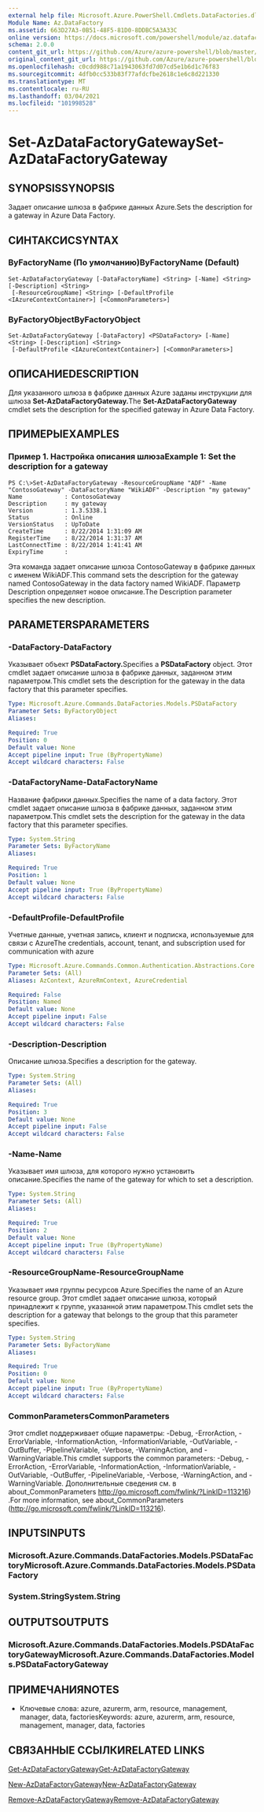 ```yaml
---
external help file: Microsoft.Azure.PowerShell.Cmdlets.DataFactories.dll-Help.xml
Module Name: Az.DataFactory
ms.assetid: 663D27A3-0B51-48F5-81D0-8DDBC5A3A33C
online version: https://docs.microsoft.com/powershell/module/az.datafactory/set-azdatafactorygateway
schema: 2.0.0
content_git_url: https://github.com/Azure/azure-powershell/blob/master/src/DataFactory/DataFactoryV2/help/Set-AzDataFactoryGateway.md
original_content_git_url: https://github.com/Azure/azure-powershell/blob/master/src/DataFactory/DataFactoryV2/help/Set-AzDataFactoryGateway.md
ms.openlocfilehash: c0cdd988c71a1943063fd7d07cd5e1b6d1c76f83
ms.sourcegitcommit: 4dfb0cc533b83f77afdcfbe2618c1e6c8d221330
ms.translationtype: MT
ms.contentlocale: ru-RU
ms.lasthandoff: 03/04/2021
ms.locfileid: "101998528"
---
```

# <span data-ttu-id="8eec6-101">Set-AzDataFactoryGateway</span><span class="sxs-lookup"><span data-stu-id="8eec6-101">Set-AzDataFactoryGateway</span></span>

## <span data-ttu-id="8eec6-102">SYNOPSIS</span><span class="sxs-lookup"><span data-stu-id="8eec6-102">SYNOPSIS</span></span>
<span data-ttu-id="8eec6-103">Задает описание шлюза в фабрике данных Azure.</span><span class="sxs-lookup"><span data-stu-id="8eec6-103">Sets the description for a gateway in Azure Data Factory.</span></span>

## <span data-ttu-id="8eec6-104">СИНТАКСИС</span><span class="sxs-lookup"><span data-stu-id="8eec6-104">SYNTAX</span></span>

### <span data-ttu-id="8eec6-105">ByFactoryName (По умолчанию)</span><span class="sxs-lookup"><span data-stu-id="8eec6-105">ByFactoryName (Default)</span></span>
```
Set-AzDataFactoryGateway [-DataFactoryName] <String> [-Name] <String> [-Description] <String>
 [-ResourceGroupName] <String> [-DefaultProfile <IAzureContextContainer>] [<CommonParameters>]
```

### <span data-ttu-id="8eec6-106">ByFactoryObject</span><span class="sxs-lookup"><span data-stu-id="8eec6-106">ByFactoryObject</span></span>
```
Set-AzDataFactoryGateway [-DataFactory] <PSDataFactory> [-Name] <String> [-Description] <String>
 [-DefaultProfile <IAzureContextContainer>] [<CommonParameters>]
```

## <span data-ttu-id="8eec6-107">ОПИСАНИЕ</span><span class="sxs-lookup"><span data-stu-id="8eec6-107">DESCRIPTION</span></span>
<span data-ttu-id="8eec6-108">Для указанного шлюза в фабрике данных Azure заданы инструкции для шлюза **Set-AzDataFactoryGateway.**</span><span class="sxs-lookup"><span data-stu-id="8eec6-108">The **Set-AzDataFactoryGateway** cmdlet sets the description for the specified gateway in Azure Data Factory.</span></span>

## <span data-ttu-id="8eec6-109">ПРИМЕРЫ</span><span class="sxs-lookup"><span data-stu-id="8eec6-109">EXAMPLES</span></span>

### <span data-ttu-id="8eec6-110">Пример 1. Настройка описания шлюза</span><span class="sxs-lookup"><span data-stu-id="8eec6-110">Example 1: Set the description for a gateway</span></span>
```
PS C:\>Set-AzDataFactoryGateway -ResourceGroupName "ADF" -Name "ContosoGateway" -DataFactoryName "WikiADF" -Description "my gateway"
Name            : ContosoGateway
Description     : my gateway
Version         : 1.3.5338.1
Status          : Online
VersionStatus   : UpToDate
CreateTime      : 8/22/2014 1:31:09 AM
RegisterTime    : 8/22/2014 1:31:37 AM
LastConnectTime : 8/22/2014 1:41:41 AM
ExpiryTime      :
```

<span data-ttu-id="8eec6-111">Эта команда задает описание шлюза ContosoGateway в фабрике данных с именем WikiADF.</span><span class="sxs-lookup"><span data-stu-id="8eec6-111">This command sets the description for the gateway named ContosoGateway in the data factory named WikiADF.</span></span>
<span data-ttu-id="8eec6-112">Параметр Description определяет новое описание.</span><span class="sxs-lookup"><span data-stu-id="8eec6-112">The Description parameter specifies the new description.</span></span>

## <span data-ttu-id="8eec6-113">PARAMETERS</span><span class="sxs-lookup"><span data-stu-id="8eec6-113">PARAMETERS</span></span>

### <span data-ttu-id="8eec6-114">-DataFactory</span><span class="sxs-lookup"><span data-stu-id="8eec6-114">-DataFactory</span></span>
<span data-ttu-id="8eec6-115">Указывает объект **PSDataFactory.**</span><span class="sxs-lookup"><span data-stu-id="8eec6-115">Specifies a **PSDataFactory** object.</span></span>
<span data-ttu-id="8eec6-116">Этот cmdlet задает описание шлюза в фабрике данных, заданном этим параметром.</span><span class="sxs-lookup"><span data-stu-id="8eec6-116">This cmdlet sets the description for the gateway in the data factory that this parameter specifies.</span></span>

```yaml
Type: Microsoft.Azure.Commands.DataFactories.Models.PSDataFactory
Parameter Sets: ByFactoryObject
Aliases:

Required: True
Position: 0
Default value: None
Accept pipeline input: True (ByPropertyName)
Accept wildcard characters: False
```

### <span data-ttu-id="8eec6-117">-DataFactoryName</span><span class="sxs-lookup"><span data-stu-id="8eec6-117">-DataFactoryName</span></span>
<span data-ttu-id="8eec6-118">Название фабрики данных.</span><span class="sxs-lookup"><span data-stu-id="8eec6-118">Specifies the name of a data factory.</span></span>
<span data-ttu-id="8eec6-119">Этот cmdlet задает описание шлюза в фабрике данных, заданном этим параметром.</span><span class="sxs-lookup"><span data-stu-id="8eec6-119">This cmdlet sets the description for the gateway in the data factory that this parameter specifies.</span></span>

```yaml
Type: System.String
Parameter Sets: ByFactoryName
Aliases:

Required: True
Position: 1
Default value: None
Accept pipeline input: True (ByPropertyName)
Accept wildcard characters: False
```

### <span data-ttu-id="8eec6-120">-DefaultProfile</span><span class="sxs-lookup"><span data-stu-id="8eec6-120">-DefaultProfile</span></span>
<span data-ttu-id="8eec6-121">Учетные данные, учетная запись, клиент и подписка, используемые для связи с Azure</span><span class="sxs-lookup"><span data-stu-id="8eec6-121">The credentials, account, tenant, and subscription used for communication with azure</span></span>

```yaml
Type: Microsoft.Azure.Commands.Common.Authentication.Abstractions.Core.IAzureContextContainer
Parameter Sets: (All)
Aliases: AzContext, AzureRmContext, AzureCredential

Required: False
Position: Named
Default value: None
Accept pipeline input: False
Accept wildcard characters: False
```

### <span data-ttu-id="8eec6-122">-Description</span><span class="sxs-lookup"><span data-stu-id="8eec6-122">-Description</span></span>
<span data-ttu-id="8eec6-123">Описание шлюза.</span><span class="sxs-lookup"><span data-stu-id="8eec6-123">Specifies a description for the gateway.</span></span>

```yaml
Type: System.String
Parameter Sets: (All)
Aliases:

Required: True
Position: 3
Default value: None
Accept pipeline input: False
Accept wildcard characters: False
```

### <span data-ttu-id="8eec6-124">-Name</span><span class="sxs-lookup"><span data-stu-id="8eec6-124">-Name</span></span>
<span data-ttu-id="8eec6-125">Указывает имя шлюза, для которого нужно установить описание.</span><span class="sxs-lookup"><span data-stu-id="8eec6-125">Specifies the name of the gateway for which to set a description.</span></span>

```yaml
Type: System.String
Parameter Sets: (All)
Aliases:

Required: True
Position: 2
Default value: None
Accept pipeline input: True (ByPropertyName)
Accept wildcard characters: False
```

### <span data-ttu-id="8eec6-126">-ResourceGroupName</span><span class="sxs-lookup"><span data-stu-id="8eec6-126">-ResourceGroupName</span></span>
<span data-ttu-id="8eec6-127">Указывает имя группы ресурсов Azure.</span><span class="sxs-lookup"><span data-stu-id="8eec6-127">Specifies the name of an Azure resource group.</span></span>
<span data-ttu-id="8eec6-128">Этот cmdlet задает описание шлюза, который принадлежит к группе, указанной этим параметром.</span><span class="sxs-lookup"><span data-stu-id="8eec6-128">This cmdlet sets the description for a gateway that belongs to the group that this parameter specifies.</span></span>

```yaml
Type: System.String
Parameter Sets: ByFactoryName
Aliases:

Required: True
Position: 0
Default value: None
Accept pipeline input: True (ByPropertyName)
Accept wildcard characters: False
```

### <span data-ttu-id="8eec6-129">CommonParameters</span><span class="sxs-lookup"><span data-stu-id="8eec6-129">CommonParameters</span></span>
<span data-ttu-id="8eec6-130">Этот cmdlet поддерживает общие параметры: -Debug, -ErrorAction, -ErrorVariable, -InformationAction, -InformationVariable, -OutVariable, -OutBuffer, -PipelineVariable, -Verbose, -WarningAction, and -WarningVariable.</span><span class="sxs-lookup"><span data-stu-id="8eec6-130">This cmdlet supports the common parameters: -Debug, -ErrorAction, -ErrorVariable, -InformationAction, -InformationVariable, -OutVariable, -OutBuffer, -PipelineVariable, -Verbose, -WarningAction, and -WarningVariable.</span></span> <span data-ttu-id="8eec6-131">Дополнительные сведения см. в about_CommonParameters http://go.microsoft.com/fwlink/?LinkID=113216) .</span><span class="sxs-lookup"><span data-stu-id="8eec6-131">For more information, see about_CommonParameters (http://go.microsoft.com/fwlink/?LinkID=113216).</span></span>

## <span data-ttu-id="8eec6-132">INPUTS</span><span class="sxs-lookup"><span data-stu-id="8eec6-132">INPUTS</span></span>

### <span data-ttu-id="8eec6-133">Microsoft.Azure.Commands.DataFactories.Models.PSDataFactory</span><span class="sxs-lookup"><span data-stu-id="8eec6-133">Microsoft.Azure.Commands.DataFactories.Models.PSDataFactory</span></span>

### <span data-ttu-id="8eec6-134">System.String</span><span class="sxs-lookup"><span data-stu-id="8eec6-134">System.String</span></span>

## <span data-ttu-id="8eec6-135">OUTPUTS</span><span class="sxs-lookup"><span data-stu-id="8eec6-135">OUTPUTS</span></span>

### <span data-ttu-id="8eec6-136">Microsoft.Azure.Commands.DataFactories.Models.PSDAtaFactoryGateway</span><span class="sxs-lookup"><span data-stu-id="8eec6-136">Microsoft.Azure.Commands.DataFactories.Models.PSDataFactoryGateway</span></span>

## <span data-ttu-id="8eec6-137">ПРИМЕЧАНИЯ</span><span class="sxs-lookup"><span data-stu-id="8eec6-137">NOTES</span></span>
* <span data-ttu-id="8eec6-138">Ключевые слова: azure, azurerm, arm, resource, management, manager, data, factories</span><span class="sxs-lookup"><span data-stu-id="8eec6-138">Keywords: azure, azurerm, arm, resource, management, manager, data, factories</span></span>

## <span data-ttu-id="8eec6-139">СВЯЗАННЫЕ ССЫЛКИ</span><span class="sxs-lookup"><span data-stu-id="8eec6-139">RELATED LINKS</span></span>

[<span data-ttu-id="8eec6-140">Get-AzDataFactoryGateway</span><span class="sxs-lookup"><span data-stu-id="8eec6-140">Get-AzDataFactoryGateway</span></span>](./Get-AzDataFactoryGateway.md)

[<span data-ttu-id="8eec6-141">New-AzDataFactoryGateway</span><span class="sxs-lookup"><span data-stu-id="8eec6-141">New-AzDataFactoryGateway</span></span>](./New-AzDataFactoryGateway.md)

[<span data-ttu-id="8eec6-142">Remove-AzDataFactoryGateway</span><span class="sxs-lookup"><span data-stu-id="8eec6-142">Remove-AzDataFactoryGateway</span></span>](./Remove-AzDataFactoryGateway.md)


